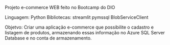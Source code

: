 Projeto e-commerce WEB feito no Bootcamp do DIO

Linguagem: Python
Bibliotecas: 
   streamlit
   pymssql
   BlobServiceClient

Objetvo: Criar uma aplicação e-commerce que possibilite o cadastro e listagem de produtos, armazenando essas informação no Azure SQL Server Database e no conta de armazenamento.
